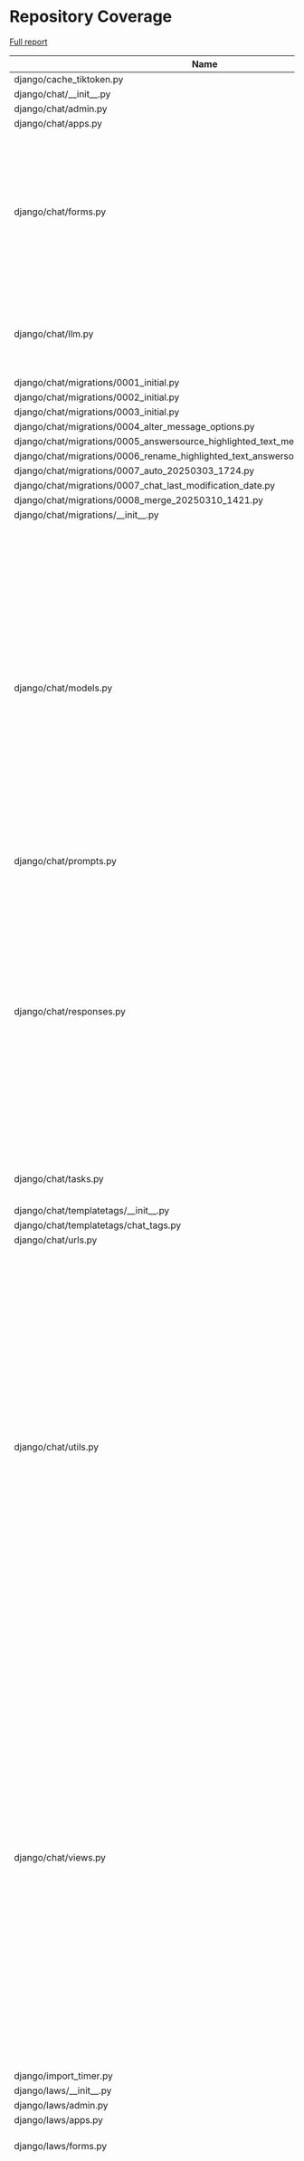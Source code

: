 # Repository Coverage

[Full report](https://htmlpreview.github.io/?https://github.com/justicecanada/otto/blob/python-coverage-comment-action-data/htmlcov/index.html)

| Name                                                                                     |    Stmts |     Miss |   Cover |   Missing |
|----------------------------------------------------------------------------------------- | -------: | -------: | ------: | --------: |
| django/cache\_tiktoken.py                                                                |        8 |        8 |      0% |      1-18 |
| django/chat/\_\_init\_\_.py                                                              |        0 |        0 |    100% |           |
| django/chat/admin.py                                                                     |        1 |        1 |      0% |         1 |
| django/chat/apps.py                                                                      |        4 |        0 |    100% |           |
| django/chat/forms.py                                                                     |      162 |       20 |     88% |42, 49, 106, 139-148, 156-170, 189, 234, 242, 413, 415-417, 497-499 |
| django/chat/llm.py                                                                       |      103 |       14 |     86% |67, 86-88, 94-96, 120-126, 231, 251 |
| django/chat/migrations/0001\_initial.py                                                  |        6 |        0 |    100% |           |
| django/chat/migrations/0002\_initial.py                                                  |        6 |        0 |    100% |           |
| django/chat/migrations/0003\_initial.py                                                  |        7 |        0 |    100% |           |
| django/chat/migrations/0004\_alter\_message\_options.py                                  |        4 |        0 |    100% |           |
| django/chat/migrations/0005\_answersource\_highlighted\_text\_message\_claims\_list.py   |        4 |        0 |    100% |           |
| django/chat/migrations/0006\_rename\_highlighted\_text\_answersource\_processed\_text.py |        4 |        0 |    100% |           |
| django/chat/migrations/0007\_auto\_20250303\_1724.py                                     |        7 |        0 |    100% |           |
| django/chat/migrations/0007\_chat\_last\_modification\_date.py                           |       10 |        2 |     80% |     10-11 |
| django/chat/migrations/0008\_merge\_20250310\_1421.py                                    |        4 |        0 |    100% |           |
| django/chat/migrations/\_\_init\_\_.py                                                   |        0 |        0 |    100% |           |
| django/chat/models.py                                                                    |      342 |       38 |     89% |33, 84, 222-225, 230-236, 244, 364, 381-382, 386-390, 397, 402, 408-409, 412, 441, 461, 479-483, 535, 539-541, 556, 567, 605, 615, 646-647 |
| django/chat/prompts.py                                                                   |        5 |        0 |    100% |           |
| django/chat/responses.py                                                                 |      306 |       87 |     72% |74, 112, 210, 264, 270-290, 358-359, 364-397, 400-430, 472, 478-488, 538, 584-618, 624-628, 687, 714, 718, 759-760 |
| django/chat/tasks.py                                                                     |       71 |       16 |     77% |22-30, 92-93, 96-101 |
| django/chat/templatetags/\_\_init\_\_.py                                                 |        0 |        0 |    100% |           |
| django/chat/templatetags/chat\_tags.py                                                   |        5 |        0 |    100% |           |
| django/chat/urls.py                                                                      |        6 |        0 |    100% |           |
| django/chat/utils.py                                                                     |      419 |       58 |     86% |126, 138-139, 151-155, 199, 218, 220-221, 233-249, 257-258, 265-266, 304-320, 352-354, 369-371, 393, 465, 467, 484, 538-545, 553, 570-574, 610-620, 627, 921-922 |
| django/chat/views.py                                                                     |      455 |       74 |     84% |93-95, 133, 161-163, 166-168, 192, 209-216, 222, 319-323, 409, 429-449, 475-477, 529, 532, 598, 611, 646-647, 717-725, 757-769, 832-848, 858-859, 868-871, 909-918, 924-929 |
| django/import\_timer.py                                                                  |        6 |        6 |      0% |       1-8 |
| django/laws/\_\_init\_\_.py                                                              |        0 |        0 |    100% |           |
| django/laws/admin.py                                                                     |        1 |        1 |      0% |         1 |
| django/laws/apps.py                                                                      |        4 |        0 |    100% |           |
| django/laws/forms.py                                                                     |       54 |        6 |     89% |24-29, 38, 52-57, 66 |
| django/laws/management/commands/load\_laws\_xml.py                                       |      451 |      120 |     73% |28-57, 72, 83-85, 101-104, 114-118, 146, 175, 236, 254, 256, 258, 277, 280, 282, 297-298, 300-301, 398-401, 411-429, 455-459, 471, 497, 549-550, 591-593, 709-715, 733-734, 736, 744, 784, 786, 804-806, 845-847, 850-852, 879-881, 883-885, 887-889, 891-893, 946-948, 965-967, 985-991, 1039-1050, 1055, 1068-1069, 1094-1100 |
| django/laws/migrations/0001\_initial.py                                                  |        5 |        0 |    100% |           |
| django/laws/migrations/0002\_law\_laws\_law\_title\_797cd1\_idx\_and\_more.py            |        4 |        0 |    100% |           |
| django/laws/migrations/\_\_init\_\_.py                                                   |        0 |        0 |    100% |           |
| django/laws/models.py                                                                    |      105 |       22 |     79% |38-42, 86, 111-114, 148, 152-160, 164-165 |
| django/laws/prompts.py                                                                   |        2 |        0 |    100% |           |
| django/laws/translation.py                                                               |        5 |        0 |    100% |           |
| django/laws/urls.py                                                                      |        4 |        0 |    100% |           |
| django/laws/utils.py                                                                     |       71 |       11 |     85% |37, 62-67, 78, 94-96 |
| django/laws/views.py                                                                     |      216 |       29 |     87% |71, 75, 92, 105, 122, 152-159, 169, 204, 221, 243, 286, 288, 293-295, 307, 311, 337, 345, 353, 362, 366, 373-378, 441-449 |
| django/librarian/\_\_init\_\_.py                                                         |        0 |        0 |    100% |           |
| django/librarian/admin.py                                                                |        5 |        5 |      0% |       1-7 |
| django/librarian/apps.py                                                                 |        4 |        0 |    100% |           |
| django/librarian/forms.py                                                                |      101 |        5 |     95% |125-126, 211, 215, 229 |
| django/librarian/migrations/0001\_initial.py                                             |        7 |        0 |    100% |           |
| django/librarian/migrations/0002\_initial.py                                             |        7 |        0 |    100% |           |
| django/librarian/migrations/\_\_init\_\_.py                                              |        0 |        0 |    100% |           |
| django/librarian/models.py                                                               |      330 |       48 |     85% |53-55, 123, 125, 133, 135, 137, 147, 172-174, 192, 196, 250, 312-313, 318, 329-332, 405, 422-431, 435, 453, 481-483, 493-494, 500, 516, 542-543, 553-554, 564-565, 578-579 |
| django/librarian/tasks.py                                                                |      113 |       39 |     65% |42-75, 82, 92, 105, 115, 135, 157-159, 170-173, 192-193 |
| django/librarian/translation.py                                                          |        8 |        0 |    100% |           |
| django/librarian/urls.py                                                                 |        4 |        0 |    100% |           |
| django/librarian/utils/markdown\_splitter.py                                             |      183 |       10 |     95% |72, 75-77, 88, 123, 137, 260, 270, 277 |
| django/librarian/utils/process\_engine.py                                                |      441 |       57 |     87% |44-46, 51, 147, 152, 162-163, 167, 173, 176, 183, 185, 187, 189, 195, 197, 199, 246, 259, 271-272, 285-294, 296-298, 343-349, 386, 410, 426-428, 477-481, 487-491, 495, 543-544, 578, 665, 687 |
| django/librarian/views.py                                                                |      304 |       38 |     88% |71-92, 98, 126-148, 181, 241-242, 247, 311-312, 331, 338-340, 458, 463 |
| django/manage.py                                                                         |       11 |       11 |      0% |      3-23 |
| django/otto/\_\_init\_\_.py                                                              |        2 |        0 |    100% |           |
| django/otto/admin.py                                                                     |        0 |        0 |    100% |           |
| django/otto/asgi.py                                                                      |        8 |        8 |      0% |     10-24 |
| django/otto/celery.py                                                                    |       16 |        1 |     94% |        78 |
| django/otto/context\_processors.py                                                       |       11 |        4 |     64% |     10-14 |
| django/otto/forms.py                                                                     |       68 |        4 |     94% |72, 74, 202-203 |
| django/otto/management/commands/delete\_empty\_chats.py                                  |       19 |        1 |     95% |        29 |
| django/otto/management/commands/delete\_old\_chats.py                                    |       21 |        2 |     90% |    32, 36 |
| django/otto/management/commands/delete\_text\_extractor\_files.py                        |       18 |        0 |    100% |           |
| django/otto/management/commands/delete\_translation\_files.py                            |       27 |        0 |    100% |           |
| django/otto/management/commands/delete\_unused\_libraries.py                             |       21 |        2 |     90% |    32, 36 |
| django/otto/management/commands/reset\_app\_data.py                                      |      122 |       18 |     85% |70-75, 90, 107-112, 132-137, 151-152, 157-160, 175-180, 191 |
| django/otto/management/commands/test\_laws\_query.py                                     |       52 |       38 |     27% |18-121, 128-135 |
| django/otto/management/commands/update\_exchange\_rate.py                                |       19 |        0 |    100% |           |
| django/otto/management/commands/warn\_libraries\_pending\_deletion.py                    |       26 |        3 |     88% |     29-33 |
| django/otto/migrations/0001\_initial.py                                                  |        8 |        0 |    100% |           |
| django/otto/migrations/\_\_init\_\_.py                                                   |        0 |        0 |    100% |           |
| django/otto/models.py                                                                    |      281 |       30 |     89% |28-30, 83-86, 119, 123-126, 161, 200, 203, 219, 240, 258, 375, 378, 432, 439, 467, 471, 478, 484, 533-534, 548, 552, 556, 578 |
| django/otto/rules.py                                                                     |      157 |       18 |     89% |26, 41, 48, 50, 100-102, 107-109, 114-116, 145, 211-213, 249 |
| django/otto/secure\_models.py                                                            |      248 |       91 |     63% |21-22, 61, 86-100, 129-130, 135-136, 149-154, 183-224, 248, 268-269, 307, 337, 350, 359, 378, 393, 398, 403, 409-415, 418, 423, 437, 442, 447, 454-482, 485-486, 491-498, 501-502, 508-522, 536-537, 542-552, 557-558, 561-562 |
| django/otto/settings.py                                                                  |      163 |       23 |     86% |38-41, 51-52, 220-229, 299, 312, 369-376, 408, 498-499 |
| django/otto/tasks.py                                                                     |       43 |        7 |     84% |11, 16, 40, 60, 73-75 |
| django/otto/templatetags/\_\_init\_\_.py                                                 |        0 |        0 |    100% |           |
| django/otto/templatetags/filters.py                                                      |       10 |        1 |     90% |         8 |
| django/otto/templatetags/tags.py                                                         |       10 |        1 |     90% |        18 |
| django/otto/translation.py                                                               |       17 |        0 |    100% |           |
| django/otto/urls.py                                                                      |       13 |        2 |     85% |   95, 100 |
| django/otto/utils/auth.py                                                                |       36 |        6 |     83% |     18-32 |
| django/otto/utils/common.py                                                              |       57 |        1 |     98% |        94 |
| django/otto/utils/decorators.py                                                          |       62 |        4 |     94% |24-25, 65, 87 |
| django/otto/utils/logging.py                                                             |       15 |        0 |    100% |           |
| django/otto/utils/middleware.py                                                          |       17 |        1 |     94% |        23 |
| django/otto/views.py                                                                     |      541 |      111 |     79% |59, 64, 69-83, 123, 132-142, 154, 275, 375, 427-430, 446-447, 471, 481-484, 513-523, 535-540, 543, 552, 554-557, 559-560, 562-565, 588, 596, 605, 621-632, 738-739, 770, 772, 774, 788, 790, 797-798, 801-804, 814-820, 830, 832, 834, 839-859, 898, 907-916, 1013, 1044, 1077-1100 |
| django/otto/wsgi.py                                                                      |        4 |        4 |      0% |     10-16 |
| django/postgres\_wrapper/\_\_init\_\_.py                                                 |        0 |        0 |    100% |           |
| django/postgres\_wrapper/base.py                                                         |        6 |        0 |    100% |           |
| django/tests/\_\_init\_\_.py                                                             |        0 |        0 |    100% |           |
| django/tests/chat/test\_answer\_sources.py                                               |       38 |        0 |    100% |           |
| django/tests/chat/test\_chat\_models.py                                                  |       36 |        1 |     97% |        48 |
| django/tests/chat/test\_chat\_options.py                                                 |      121 |        2 |     98% |   182-183 |
| django/tests/chat/test\_chat\_procs.py                                                   |      271 |        1 |     99% |        48 |
| django/tests/chat/test\_chat\_readonly.py                                                |       33 |        0 |    100% |           |
| django/tests/chat/test\_chat\_translate.py                                               |       37 |        0 |    100% |           |
| django/tests/chat/test\_chat\_views.py                                                   |      653 |       12 |     98% |31, 581-599 |
| django/tests/chat/test\_highlights.py                                                    |       50 |        0 |    100% |           |
| django/tests/conftest.py                                                                 |      170 |        5 |     97% |36, 210, 240-244 |
| django/tests/laws/conftest.py                                                            |        9 |        0 |    100% |           |
| django/tests/laws/test\_laws\_utils.py                                                   |       45 |        0 |    100% |           |
| django/tests/laws/test\_laws\_views.py                                                   |       48 |        0 |    100% |           |
| django/tests/librarian/test\_document\_loading.py                                        |      179 |        0 |    100% |           |
| django/tests/librarian/test\_librarian.py                                                |      277 |        0 |    100% |           |
| django/tests/librarian/test\_markdown\_splitter.py                                       |      282 |        0 |    100% |           |
| django/tests/otto/test\_budget.py                                                        |       37 |        0 |    100% |           |
| django/tests/otto/test\_cleanup.py                                                       |      306 |        0 |    100% |           |
| django/tests/otto/test\_commands\_delete\_translation\_files.py                          |       36 |        0 |    100% |           |
| django/tests/otto/test\_exchange\_rate\_update.py                                        |       11 |        0 |    100% |           |
| django/tests/otto/test\_feedback\_dashboard.py                                           |      109 |        0 |    100% |           |
| django/tests/otto/test\_load\_test.py                                                    |       64 |        0 |    100% |           |
| django/tests/otto/test\_manage\_users.py                                                 |      130 |        0 |    100% |           |
| django/tests/otto/test\_otto\_forms.py                                                   |       11 |        0 |    100% |           |
| django/tests/otto/test\_otto\_models.py                                                  |       37 |        0 |    100% |           |
| django/tests/otto/test\_otto\_views.py                                                   |       63 |        0 |    100% |           |
| django/tests/otto/test\_utils\_common.py                                                 |       13 |        0 |    100% |           |
| django/tests/otto/test\_utils\_middleware.py                                             |       35 |        0 |    100% |           |
| django/tests/settings.py                                                                 |        0 |        0 |    100% |           |
| django/tests/template\_wizard/test\_template\_wizard\_views.py                           |       19 |        0 |    100% |           |
| django/tests/text\_extractor/test\_tasks.py                                              |       39 |        0 |    100% |           |
| django/tests/text\_extractor/test\_utils.py                                              |      106 |        0 |    100% |           |
| django/tests/text\_extractor/test\_views.py                                              |       95 |        2 |     98% |  150, 161 |
| django/text\_extractor/\_\_init\_\_.py                                                   |        0 |        0 |    100% |           |
| django/text\_extractor/admin.py                                                          |        1 |        1 |      0% |         1 |
| django/text\_extractor/apps.py                                                           |       11 |        1 |     91% |        21 |
| django/text\_extractor/migrations/0001\_initial.py                                       |        6 |        0 |    100% |           |
| django/text\_extractor/migrations/\_\_init\_\_.py                                        |        0 |        0 |    100% |           |
| django/text\_extractor/models.py                                                         |       17 |        1 |     94% |        28 |
| django/text\_extractor/tasks.py                                                          |       18 |        2 |     89% |     34-35 |
| django/text\_extractor/urls.py                                                           |        4 |        0 |    100% |           |
| django/text\_extractor/utils.py                                                          |      211 |       42 |     80% |57-80, 115-116, 164-166, 184, 295-297, 351-355, 362-363, 369, 375-379 |
| django/text\_extractor/views.py                                                          |      108 |       21 |     81% |41, 59-74, 84, 98-106, 119-125, 142, 146, 163, 173, 193-194 |
|                                                                                **TOTAL** | **10239** | **1198** | **88%** |           |


## Setup coverage badge

Below are examples of the badges you can use in your main branch `README` file.

### Direct image

[![Coverage badge](https://raw.githubusercontent.com/justicecanada/otto/python-coverage-comment-action-data/badge.svg)](https://htmlpreview.github.io/?https://github.com/justicecanada/otto/blob/python-coverage-comment-action-data/htmlcov/index.html)

This is the one to use if your repository is private or if you don't want to customize anything.

### [Shields.io](https://shields.io) Json Endpoint

[![Coverage badge](https://img.shields.io/endpoint?url=https://raw.githubusercontent.com/justicecanada/otto/python-coverage-comment-action-data/endpoint.json)](https://htmlpreview.github.io/?https://github.com/justicecanada/otto/blob/python-coverage-comment-action-data/htmlcov/index.html)

Using this one will allow you to [customize](https://shields.io/endpoint) the look of your badge.
It won't work with private repositories. It won't be refreshed more than once per five minutes.

### [Shields.io](https://shields.io) Dynamic Badge

[![Coverage badge](https://img.shields.io/badge/dynamic/json?color=brightgreen&label=coverage&query=%24.message&url=https%3A%2F%2Fraw.githubusercontent.com%2Fjusticecanada%2Fotto%2Fpython-coverage-comment-action-data%2Fendpoint.json)](https://htmlpreview.github.io/?https://github.com/justicecanada/otto/blob/python-coverage-comment-action-data/htmlcov/index.html)

This one will always be the same color. It won't work for private repos. I'm not even sure why we included it.

## What is that?

This branch is part of the
[python-coverage-comment-action](https://github.com/marketplace/actions/python-coverage-comment)
GitHub Action. All the files in this branch are automatically generated and may be
overwritten at any moment.